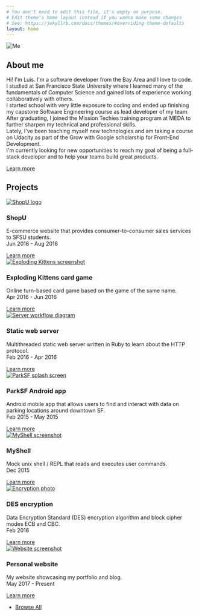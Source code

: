 ```yaml
---
# You don't need to edit this file, it's empty on purpose.
# Edit theme's home layout instead if you wanna make some changes
# See: https://jekyllrb.com/docs/themes/#overriding-theme-defaults
layout: home
---
```

<section id="wrapper">

  <!-- One -->
  <section id="one" class="wrapper spotlight style1">
    <div class="inner">
      <img class="image" src="{{ "/assets/img/Luis_Estrada.jpg" }}" alt="Me" />
      <div class="content">
        <h2 class="major">About me</h2>
        <p>
        Hi! I'm Luis. I'm a software developer from the Bay Area and I love to code.
        <br>
        I studied at San Francisco State University where I learned many of the fundamentals of Computer Science and gained lots of experience working collaboratively with others.
        <br>
        I started school with very little exposure to coding and ended up finishing my capstone Software Engineering course as lead developer of my team.
        <br>
        After graduating, I joined the Mission Techies training program at MEDA to further sharpen my technical and professional skills.
        <br>
        Lately, I've been teaching myself new technologies and am taking a course on Udacity as part of the Grow with Google scholarship for Front-End Development.
        <br>
        I'm currently looking for new opportunities to reach my goal of being a full-stack developer and to help your teams build great products.
        </p>
        <a href="https://linkedin.com/in/{{ site.linkedin_username }}" class="special">Learn more</a>
      </div>
    </div>
  </section>

  <!-- Two -->
  <section id="two" class="wrapper alt style1">
    <div class="inner">
      <h2 class="major">Projects</h2>
      <section class="features">
        <article>
          <a href="{{ site.url }}{% link projects/shopu.md %}" class="image">
            <img src="{{ "/assets/img/shopu-mod.jpg" | relative_url }}" alt="ShopU logo" />
          </a>
          <h3 class="major">ShopU</h3>
          <p>E-commerce website that provides consumer-to-consumer sales services to SFSU students.<br>Jun 2016 - Aug 2016</p>
          <a href="{{ site.url }}{% link projects/shopu.md %}" class="special">Learn more</a>
        </article>
        <article>
          <a href="https://github.com/lierluis/ExplodingKittens" class="image">
            <img src="{{ "/assets/img/exploding-kittens.jpg" | relative_url }}" alt="Exploding Kittens screenshot" />
          </a>
          <h3 class="major">Exploding Kittens card game</h3>
          <p>Online turn-based card game based on the game of the same name.<br>Apr 2016 - Jun 2016</p>
          <a href="https://github.com/lierluis/ExplodingKittens" class="special">Learn more</a>
        </article>
        <article>
          <a href="https://github.com/lierluis/static-web-server" class="image">
            <img src="{{ "/assets/img/server-workflow.png" | relative_url }}" alt="Server workflow diagram" />
          </a>
          <h3 class="major">Static web server</h3>
          <p>Multithreaded static web server written in Ruby to learn about the HTTP protocol.<br>Feb 2016 - Apr 2016</p>
          <a href="https://github.com/lierluis/static-web-server" class="special">Learn more</a>
        </article>
        <article>
          <a href="https://github.com/lierluis/ParkSF" class="image">
            <img src="{{ "/assets/img/parksf.jpg" | relative_url }}" alt="ParkSF splash screen" />
          </a>
          <h3 class="major">ParkSF Android app</h3>
          <p>Android mobile app that allows users to find and interact with data on parking locations around downtown SF.<br>Feb 2015 - May 2015</p>
          <a href="https://github.com/lierluis/ParkSF" class="special">Learn more</a>
        </article>
        <article>
          <a href="https://github.com/lierluis/MyShell" class="image">
            <img src="{{ "/assets/img/myshell.jpg" | relative_url }}" alt="MyShell screenshot" />
          </a>
          <h3 class="major">MyShell</h3>
          <p>Mock unix shell / REPL that reads and executes user commands.<br>Dec 2015</p>
          <a href="https://github.com/lierluis/MyShell" class="special">Learn more</a>
        </article>
        <article>
          <a href="https://github.com/lierluis/DES_ECB_CBC" class="image">
            <img src="{{ "/assets/img/encryption.jpg" | relative_url }}" alt="Encryption photo" />
          </a>
          <h3 class="major">DES encryption</h3>
          <p>Data Encryption Standard (DES) encryption algorithm and block cipher modes ECB and CBC.<br>Feb 2016</p>
          <a href="https://github.com/lierluis/DES_ECB_CBC" class="special">Learn more</a>
        </article>
        <article>
          <a href="https://github.com/lierluis/lierluis.github.io" class="image">
            <img src="{{ "/assets/img/lierluis-website.jpg" | relative_url }}" alt="Website screenshot" />
          </a>
          <h3 class="major">Personal website</h3>
          <p>My website showcasing my portfolio and blog.<br>May 2017 - Present</p>
          <a href="https://github.com/lierluis/lierluis.github.io" class="special">Learn more</a>
        </article>
      </section>
      <ul class="actions">
        <li><a href="https://github.com/lierluis" class="button">Browse All</a></li>
      </ul>
    </div>
  </section>

</section>
